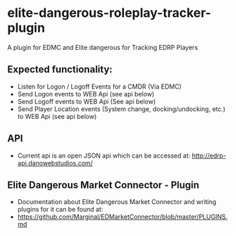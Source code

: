 # elite-dangerous-roleplay-tracker-plugin
A plugin for EDMC and Elite dangerous for Tracking EDRP Players

## Expected functionality:
* Listen for Logon / Logoff Events for a CMDR (Via EDMC)
* Send Logon events to WEB Api (see api below)
* Send Logoff events to WEB Api (See api below)
* Send Player Location events (System change, docking/undocking, etc.) to WEB Api (see api below)

## API

* Current api is an open JSON api which can be accessed at:  http://edrp-api.danowebstudios.com/

## Elite Dangerous Market Connector - Plugin
* Documentation about Elite Dangerous Market Connector and writing plugins for it can be found at:
* https://github.com/Marginal/EDMarketConnector/blob/master/PLUGINS.md